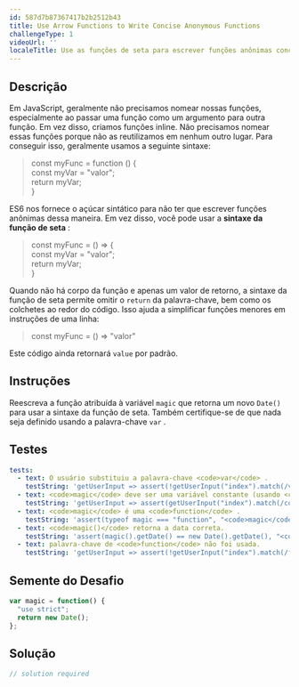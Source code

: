 ```yaml
---
id: 587d7b87367417b2b2512b43
title: Use Arrow Functions to Write Concise Anonymous Functions
challengeType: 1
videoUrl: ''
localeTitle: Use as funções de seta para escrever funções anônimas concisas
---
```


## Descrição
<section id="description"> Em JavaScript, geralmente não precisamos nomear nossas funções, especialmente ao passar uma função como um argumento para outra função. Em vez disso, criamos funções inline. Não precisamos nomear essas funções porque não as reutilizamos em nenhum outro lugar. Para conseguir isso, geralmente usamos a seguinte sintaxe: <blockquote> const myFunc = function () { <br> const myVar = &quot;valor&quot;; <br> return myVar; <br> } </blockquote> ES6 nos fornece o açúcar sintático para não ter que escrever funções anônimas dessa maneira. Em vez disso, você pode usar a <strong>sintaxe da função de seta</strong> : <blockquote> const myFunc = () =&gt; { <br> const myVar = &quot;valor&quot;; <br> return myVar; <br> } </blockquote> Quando não há corpo da função e apenas um valor de retorno, a sintaxe da função de seta permite omitir o <code>return</code> da palavra-chave, bem como os colchetes ao redor do código. Isso ajuda a simplificar funções menores em instruções de uma linha: <blockquote> const myFunc = () =&gt; &quot;valor&quot; </blockquote> Este código ainda retornará <code>value</code> por padrão. </section>

## Instruções
<section id="instructions"> Reescreva a função atribuída à variável <code>magic</code> que retorna um novo <code>Date()</code> para usar a sintaxe da função de seta. Também certifique-se de que nada seja definido usando a palavra-chave <code>var</code> . </section>

## Testes
<section id='tests'>

```yml
tests:
  - text: O usuário substituiu a palavra-chave <code>var</code> .
    testString: 'getUserInput => assert(!getUserInput("index").match(/var/g), "User did replace <code>var</code> keyword.");'
  - text: <code>magic</code> deve ser uma variável constante (usando <code>const</code> ).
    testString: 'getUserInput => assert(getUserInput("index").match(/const\s+magic/g), "<code>magic</code> should be a constant variable (by using <code>const</code>).");'
  - text: <code>magic</code> é uma <code>function</code> .
    testString: 'assert(typeof magic === "function", "<code>magic</code> is a <code>function</code>.");'
  - text: <code>magic()</code> retorna a data correta.
    testString: 'assert(magic().getDate() == new Date().getDate(), "<code>magic()</code> returns correct date.");'
  - text: palavra-chave de <code>function</code> não foi usada.
    testString: 'getUserInput => assert(!getUserInput("index").match(/function/g), "<code>function</code> keyword was not used.");'

```

</section>

## Semente do Desafio
<section id='challengeSeed'>

<div id='js-seed'>

```js
var magic = function() {
  "use strict";
  return new Date();
};

```

</div>



</section>

## Solução
<section id='solution'>

```js
// solution required
```
</section>
